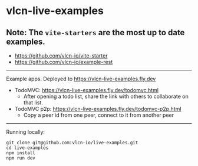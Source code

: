 # vlcn-live-examples

## Note: The `vite-starters` are the most up to date examples.
- https://github.com/vlcn-io/vite-starter
- https://github.com/vlcn-io/example-rest

----

Example apps. Deployed to https://vlcn-live-examples.fly.dev

- TodoMVC: https://vlcn-live-examples.fly.dev/todomvc.html
  - After opening a todo list, share the link with others to collaborate on that list.
- TodoMVC p2p: https://vlcn-live-examples.fly.dev/todomvc-p2p.html
  - Copy a peer id from one peer, connect to it from another peer

---

Running locally:

```
git clone git@github.com:vlcn-io/live-examples.git
cd live-examples
npm install
npm run dev
```
